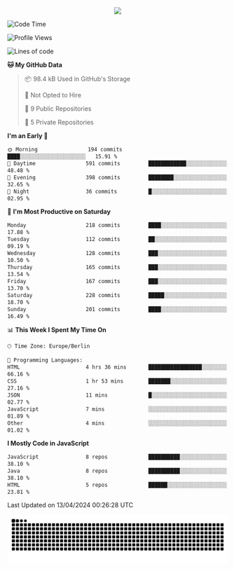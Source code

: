 <p align="center">
</p>
<a href="">
  <p align="center">
    <img align="center" src="https://lanyard.cnrad.dev/api/531896089096486922?borderRadius=30px" />
  </p>
</a>

<!--START_SECTION:waka-->
![Code Time](http://img.shields.io/badge/Code%20Time-847%20hrs%2035%20mins-blue)

![Profile Views](http://img.shields.io/badge/Profile%20Views-127-blue)

![Lines of code](https://img.shields.io/badge/From%20Hello%20World%20I%27ve%20Written-3.9%20million%20lines%20of%20code-blue)

**🐱 My GitHub Data** 

> 📦 98.4 kB Used in GitHub's Storage 
 > 
> 🚫 Not Opted to Hire
 > 
> 📜 9 Public Repositories 
 > 
> 🔑 5 Private Repositories 
 > 
**I'm an Early 🐤** 

```text
🌞 Morning                194 commits         ████░░░░░░░░░░░░░░░░░░░░░   15.91 % 
🌆 Daytime                591 commits         ████████████░░░░░░░░░░░░░   48.48 % 
🌃 Evening                398 commits         ████████░░░░░░░░░░░░░░░░░   32.65 % 
🌙 Night                  36 commits          █░░░░░░░░░░░░░░░░░░░░░░░░   02.95 % 
```
📅 **I'm Most Productive on Saturday** 

```text
Monday                   218 commits         ████░░░░░░░░░░░░░░░░░░░░░   17.88 % 
Tuesday                  112 commits         ██░░░░░░░░░░░░░░░░░░░░░░░   09.19 % 
Wednesday                128 commits         ███░░░░░░░░░░░░░░░░░░░░░░   10.50 % 
Thursday                 165 commits         ███░░░░░░░░░░░░░░░░░░░░░░   13.54 % 
Friday                   167 commits         ███░░░░░░░░░░░░░░░░░░░░░░   13.70 % 
Saturday                 228 commits         █████░░░░░░░░░░░░░░░░░░░░   18.70 % 
Sunday                   201 commits         ████░░░░░░░░░░░░░░░░░░░░░   16.49 % 
```


📊 **This Week I Spent My Time On** 

```text
🕑︎ Time Zone: Europe/Berlin

💬 Programming Languages: 
HTML                     4 hrs 36 mins       █████████████████░░░░░░░░   66.16 % 
CSS                      1 hr 53 mins        ███████░░░░░░░░░░░░░░░░░░   27.16 % 
JSON                     11 mins             █░░░░░░░░░░░░░░░░░░░░░░░░   02.77 % 
JavaScript               7 mins              ░░░░░░░░░░░░░░░░░░░░░░░░░   01.89 % 
Other                    4 mins              ░░░░░░░░░░░░░░░░░░░░░░░░░   01.02 % 
```

**I Mostly Code in JavaScript** 

```text
JavaScript               8 repos             ██████████░░░░░░░░░░░░░░░   38.10 % 
Java                     8 repos             ██████████░░░░░░░░░░░░░░░   38.10 % 
HTML                     5 repos             ██████░░░░░░░░░░░░░░░░░░░   23.81 % 
```




 Last Updated on 13/04/2024 00:26:28 UTC
<!--END_SECTION:waka-->
<img alt="github contribution grid snake animation" src="https://raw.githubusercontent.com/vxnsin/vxnsin/output/github-contribution-grid-snake-dark.svg">
